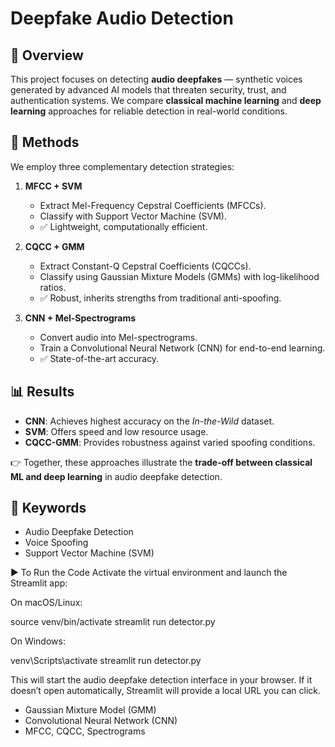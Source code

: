 # Deepfake Audio Detection

## 📌 Overview
This project focuses on detecting **audio deepfakes** — synthetic voices generated by advanced AI models that threaten security, trust, and authentication systems. We compare **classical machine learning** and **deep learning** approaches for reliable detection in real-world conditions.

## 🚀 Methods
We employ three complementary detection strategies:

1. **MFCC + SVM**  
   - Extract Mel-Frequency Cepstral Coefficients (MFCCs).  
   - Classify with Support Vector Machine (SVM).  
   - ✅ Lightweight, computationally efficient.

2. **CQCC + GMM**  
   - Extract Constant-Q Cepstral Coefficients (CQCCs).  
   - Classify using Gaussian Mixture Models (GMMs) with log-likelihood ratios.  
   - ✅ Robust, inherits strengths from traditional anti-spoofing.

3. **CNN + Mel-Spectrograms**  
   - Convert audio into Mel-spectrograms.  
   - Train a Convolutional Neural Network (CNN) for end-to-end learning.  
   - ✅ State-of-the-art accuracy.

## 📊 Results
- **CNN**: Achieves highest accuracy on the *In-the-Wild* dataset.  
- **SVM**: Offers speed and low resource usage.  
- **CQCC-GMM**: Provides robustness against varied spoofing conditions.  

👉 Together, these approaches illustrate the **trade-off between classical ML and deep learning** in audio deepfake detection.

## 🔑 Keywords
- Audio Deepfake Detection  
- Voice Spoofing  
- Support Vector Machine (SVM)  

▶️ To Run the Code
Activate the virtual environment and launch the Streamlit app:

On macOS/Linux:

source venv/bin/activate
streamlit run detector.py

On Windows:

venv\Scripts\activate
streamlit run detector.py

This will start the audio deepfake detection interface in your browser. If it doesn’t open automatically, Streamlit will provide a local URL you can click.

- Gaussian Mixture Model (GMM)  
- Convolutional Neural Network (CNN)  
- MFCC, CQCC, Spectrograms  








